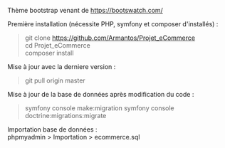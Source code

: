 Thème bootstrap venant de https://bootswatch.com/

Première installation (nécessite PHP, symfony et composer d'installés) :  
> git clone https://github.com/Armantos/Projet_eCommerce  
> cd Projet_eCommerce  
> composer install  

Mise à jour avec la derniere version :  
> git pull origin master

Mise à jour de la base de données après modification du code :  
> symfony console make:migration
> symfony console doctrine:migrations:migrate

Importation base de données :  
phpmyadmin > Importation > ecommerce.sql
